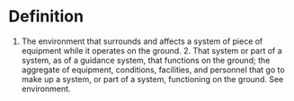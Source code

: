 # Definition

1.  The environment that surrounds and affects a system of piece of
    equipment while it operates on the ground. 2. That system or part of
    a system, as of a guidance system, that functions on the ground; the
    aggregate of equipment, conditions, facilities, and personnel that
    go to make up a system, or part of a system, functioning on the
    ground. See environment.
